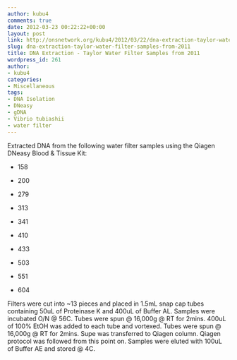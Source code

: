 ```yaml
---
author: kubu4
comments: true
date: 2012-03-23 00:22:22+00:00
layout: post
link: http://onsnetwork.org/kubu4/2012/03/22/dna-extraction-taylor-water-filter-samples-from-2011/
slug: dna-extraction-taylor-water-filter-samples-from-2011
title: DNA Extraction - Taylor Water Filter Samples from 2011
wordpress_id: 261
author:
- kubu4
categories:
- Miscellaneous
tags:
- DNA Isolation
- DNeasy
- gDNA
- Vibrio tubiashii
- water filter
---
```


Extracted DNA from the following water filter samples using the Qiagen DNeasy Blood & Tissue Kit:




    
  * 158

    
  * 200

    
  * 279

    
  * 313

    
  * 341

    
  * 410

    
  * 433

    
  * 503

    
  * 551

    
  * 604



Filters were cut into ~13 pieces and placed in 1.5mL snap cap tubes containing 50uL of Proteinase K and 400uL of Buffer AL. Samples were incubated O/N @ 56C. Tubes were spun @ 16,000g @ RT for 2mins. 400uL of 100% EtOH was added to each tube and vortexed. Tubes were spun @ 16,000g @ RT for 2mins. Supe was transferred to Qiagen column. Qiagen protocol was followed from this point on. Samples were eluted with 100uL of Buffer AE and stored @ 4C.
